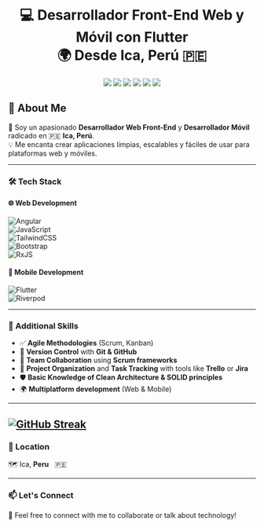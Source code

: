 <h1 align="center">
  💻 Desarrollador <strong>Front-End Web</strong> y <strong>Móvil</strong> con Flutter <br>
  🌍 Desde <strong>Ica, Perú</strong> 🇵🇪
</h1>

<p align="center">
  <img src="https://img.shields.io/badge/Web-Angular-DD0031?style=for-the-badge&logo=angular&logoColor=white"/>
  <img src="https://img.shields.io/badge/Mobile-Flutter-02569B?style=for-the-badge&logo=flutter&logoColor=white"/>
  <img src="https://img.shields.io/badge/State-Riverpod-00C7B7?style=for-the-badge&logo=dart&logoColor=white"/>
  <img src="https://img.shields.io/badge/Style-TailwindCSS-38B2AC?style=for-the-badge&logo=tailwind-css&logoColor=white"/>
  <img src="https://img.shields.io/badge/Metodología-Scrum-6DB33F?style=for-the-badge&logo=scrumalliance&logoColor=white"/>
  <img src="https://img.shields.io/badge/Control-GitHub-181717?style=for-the-badge&logo=github&logoColor=white"/>
</p>


## 🚀 About Me

🎯 Soy un apasionado **Desarrollador Web Front-End** y **Desarrollador Móvil** radicado en 🇵🇪 **Ica, Perú**.  
💡 Me encanta crear aplicaciones limpias, escalables y fáciles de usar para plataformas web y móviles.

---

### 🛠️ Tech Stack

#### 🌐 Web Development  
![Angular](https://img.shields.io/badge/-Angular-DD0031?style=flat-square&logo=angular&logoColor=white)  
![JavaScript](https://img.shields.io/badge/-JavaScript-F7DF1E?style=flat-square&logo=javascript&logoColor=black)  
![TailwindCSS](https://img.shields.io/badge/-TailwindCSS-06B6D4?style=flat-square&logo=tailwindcss&logoColor=white)  
![Bootstrap](https://img.shields.io/badge/-Bootstrap-7952B3?style=flat-square&logo=bootstrap&logoColor=white)  
![RxJS](https://img.shields.io/badge/-RxJS-B7178C?style=flat-square&logo=reactivex&logoColor=white)

#### 📱 Mobile Development  
![Flutter](https://img.shields.io/badge/-Flutter-02569B?style=flat-square&logo=flutter&logoColor=white)  
![Riverpod](https://img.shields.io/badge/-Riverpod-42A5F5?style=flat-square&logo=dart&logoColor=white)

---

### 🧠 Additional Skills

- ✅ **Agile Methodologies** (Scrum, Kanban)  
- 🔁 **Version Control** with **Git & GitHub**  
- 🧩 **Team Collaboration** using **Scrum frameworks**  
- 📂 **Project Organization** and **Task Tracking** with tools like **Trello** or **Jira**  
- 🛡️ **Basic Knowledge of Clean Architecture & SOLID principles**  
- 🌍 **Multiplatform development** (Web & Mobile)

---
[![GitHub Streak](https://github-readme-streak-stats.herokuapp.com?user=AAQG&theme=dark)](https://git.io/streak-stats)
---
 
### 📍 Location  
🗺️ Ica, **Peru** &nbsp; 🇵🇪

---

### 📫 Let's Connect

💬 Feel free to connect with me to collaborate or talk about technology!
